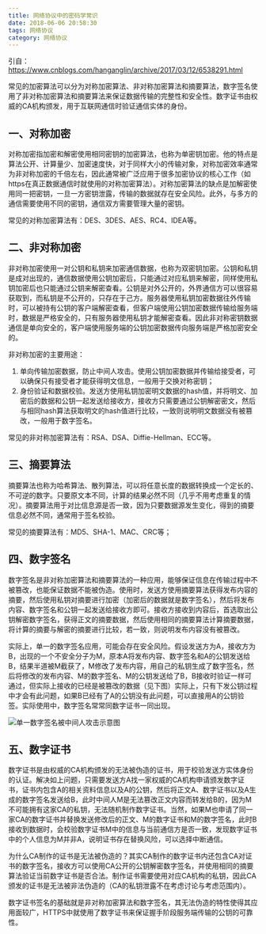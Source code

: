 ```yaml
---
title: 网络协议中的密码学常识
date: 2018-06-06 20:58:30
tags: 网络协议
category: 网络协议
---
```


引自：https://www.cnblogs.com/hanganglin/archive/2017/03/12/6538291.html

常见的加密算法可以分为对称加密算法、非对称加密算法和摘要算法，数字签名使用了非对称加密算法和摘要算法来保证数据传输的完整性和安全性。数字证书由权威的CA机构颁发，用于互联网通信时验证通信实体的身份。

## 一、对称加密
对称加密指加密和解密使用相同密钥的加密算法，也称为单密钥加密。他的特点是算法公开、计算量少、加密速度快，对于同样大小的传输对象，对称加密效率通常为非对称加密的千倍左右，因此通常被广泛应用于很多加密协议的核心工作（如https在真正数据通信时就使用的对称加密算法）。对称加密算法的缺点是加解密使用同一把密钥，一旦一方密钥泄露，传输的数据就存在安全风险。此外，与多方的通信需要使用不同的密钥，通信双方需要管理大量的密钥。

常见的对称加密算法有：DES、3DES、AES、RC4、IDEA等。

## 二、非对称加密
非对称加密使用一对公钥和私钥来加密通信数据，也称为双密钥加密。公钥和私钥是成对出现的，通信数据使用公钥加密后，只能通过对应私钥来解密，同样使用私钥加密后也只能通过公钥来解密查看。公钥是对外公开的，外界通信方可以很容易获取到，而私钥是不公开的，只存在于己方。服务器使用私钥加密数据往外传输时，可以被持有公钥的客户端解密查看，但客户端使用公钥加密数据传输给服务端时，数据是严格安全的，只有服务器使用私钥才能解密查看。因此非对称密钥数据通信是单向安全的，客户端使用服务端的公钥加密数据传向服务端是严格加密安全的。

非对称加密的主要用途：
1. 单向传输加密数据，防止中间人攻击。使用公钥加密数据并传输给接受者，可以确保只有接受者才能获得明文信息，一般用于交换对称密钥；
2. 身份验证和数据校验。发送方使用私钥加密明文数据的hash值，并将明文、加密后的数据和公钥一起发送给接收方，接收方只需要通过公钥解密密文，然后与相同hash算法获取明文的hash值进行比较，一致则说明明文数据没有被篡改，一般用于数字签名。

常见的非对称加密算法有：RSA、DSA、Diffie-Hellman、ECC等。

## 三、摘要算法
摘要算法也称为哈希算法、散列算法，可以将任意长度的数据转换成一个定长的、不可逆的数字。只要原文本不同，计算的结果必然不同（几乎不用考虑重复的情况）。摘要算法用于对比信息源是否一致，因为只要数据源发生变化，得到的摘要信息必然不同，通常用于签名校验。

常见的摘要算法有：MD5、SHA-1、MAC、CRC等；

## 四、数字签名
数字签名是非对称加密算法和摘要算法的一种应用，能够保证信息在传输过程中不被篡改，也能保证数据不能被伪造。使用时，发送方使用摘要算法获得发布内容的摘要，然后使用私钥对摘要进行加密（加密后的数据就是数字签名），然后将发布内容、数字签名和公钥一起发送给接收方即可。接收方接收到内容后，首选取出公钥解密数字签名，获得正文的摘要数据，然后使用相同的摘要算法计算摘要数据，将计算的摘要与解密的摘要进行比较，若一致，则说明发布内容没有被篡改。 

实际上，单一的数字签名应用，可能会存在安全风险。假设发送方为A，接收方为B，出现的一个不安全分子为M，原本A将发布内容、数字签名和A的公钥发送给B，结果半道被M截获了，M修改了发布内容，用自己的私钥生成了数字签名，然后将修改的发布内容、M的数字签名、M的公钥发送给了B，B接收时验证一样可通过，但实际上接收的已经是被篡改的数据（见下图）实际上，只有下发公钥过程中才会有此问题，如果B已经有了A的公钥没有此问题，可以直接用A的公钥验签。实际使用中，数字签名常常同数字证书一同出现。

![单一数字签名被中间人攻击示意图](/pics/crypt-mid-attac.jpg)

## 五、数字证书
数字证书是由权威的CA机构颁发的无法被伪造的证书，用于校验发送方实体身份的认证。解决如上问题，只需要发送方A找一家权威的CA机构申请颁发数字证书，证书内包含A的相关资料信息以及A的公钥，然后将正文A、数字证书以及A生成的数字签名发送给B，此时中间人M是无法篡改正文内容而转发给B的，因为M不可能拥有这家CA的私钥，无法随机制作数字证书。当然，如果M也申请了同一家CA的数字证书并替换发送修改后的正文、M的数字证书和M的数字签名，此时B接收到数据时，会校验数字证书M中的信息与当前通信方是否一致，发现数字证书中的个人信息为M并非A，说明证书存在替换风险，可以选择中断通信。

为什么CA制作的证书是无法被伪造的？其实CA制作的数字证书内还包含CA对证书的数字签名，接收方可以使用CA公开的公钥解密数字签名，并使用相同的摘要算法验证当前数字证书是否合法。制作证书需要使用对应CA机构的私钥，因此CA颁发的证书是无法被非法伪造的（CA的私钥泄露不在考虑讨论与考虑范围内）。

数字证书签名的基础就是非对称加密算法和数字签名，其无法伪造的特性使得其应用面较广，HTTPS中就使用了数字证书来保证握手阶段服务端传输的公钥的可靠性。
